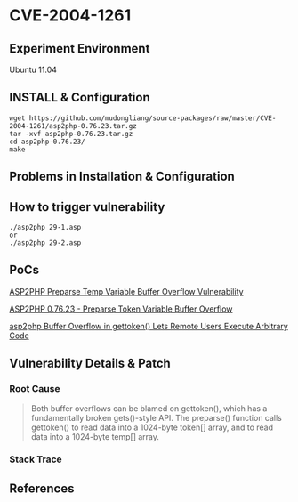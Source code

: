 # CVE-2004-1261

## Experiment Environment

Ubuntu 11.04

## INSTALL & Configuration

```
wget https://github.com/mudongliang/source-packages/raw/master/CVE-2004-1261/asp2php-0.76.23.tar.gz
tar -xvf asp2php-0.76.23.tar.gz 
cd asp2php-0.76.23/
make
```

## Problems in Installation & Configuration

## How to trigger vulnerability

```
./asp2php 29-1.asp
or 
./asp2php 29-2.asp
```

## PoCs

[ASP2PHP Preparse Temp Variable Buffer Overflow Vulnerability](https://www.securityfocus.com/bid/12015/exploit)

[ASP2PHP 0.76.23 - Preparse Token Variable Buffer Overflow](https://www.exploit-db.com/exploits/25016/)

[asp2php Buffer Overflow in gettoken() Lets Remote Users Execute Arbitrary Code](https://securitytracker.com/id/1012572)

## Vulnerability Details & Patch

### Root Cause

> Both buffer overflows can be blamed on gettoken(), which has a
> fundamentally broken gets()-style API. The preparse() function calls
> gettoken() to read data into a 1024-byte token[] array, and to read data
> into a 1024-byte temp[] array.

### Stack Trace

## References
